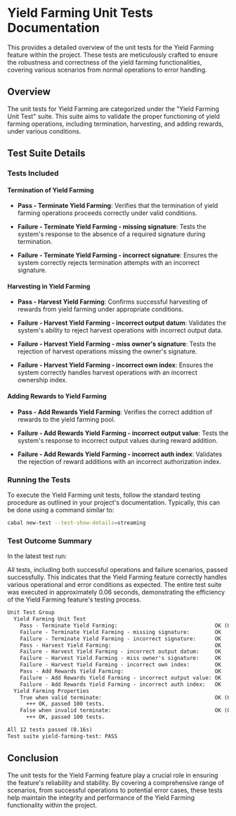 # Yield Farming Unit Tests Documentation

This provides a detailed overview of the unit tests for the Yield Farming feature within the project. These tests are meticulously crafted to ensure the robustness and correctness of the yield farming functionalities, covering various scenarios from normal operations to error handling.

## Overview

The unit tests for Yield Farming are categorized under the "Yield Farming Unit Test" suite. This suite aims to validate the proper functioning of yield farming operations, including termination, harvesting, and adding rewards, under various conditions.

## Test Suite Details

### Tests Included

#### Termination of Yield Farming

- **Pass - Terminate Yield Farming**: Verifies that the termination of yield farming operations proceeds correctly under valid conditions.

- **Failure - Terminate Yield Farming - missing signature**: Tests the system's response to the absence of a required signature during termination.

- **Failure - Terminate Yield Farming - incorrect signature**: Ensures the system correctly rejects termination attempts with an incorrect signature.

#### Harvesting in Yield Farming

- **Pass - Harvest Yield Farming**: Confirms successful harvesting of rewards from yield farming under appropriate conditions.

- **Failure - Harvest Yield Farming - incorrect output datum**: Validates the system's ability to reject harvest operations with incorrect output data.

- **Failure - Harvest Yield Farming - miss owner's signature**: Tests the rejection of harvest operations missing the owner's signature.

- **Failure - Harvest Yield Farming - incorrect own index**: Ensures the system correctly handles harvest operations with an incorrect ownership index.

#### Adding Rewards to Yield Farming

- **Pass - Add Rewards Yield Farming**: Verifies the correct addition of rewards to the yield farming pool.

- **Failure - Add Rewards Yield Farming - incorrect output value**: Tests the system's response to incorrect output values during reward addition.

- **Failure - Add Rewards Yield Farming - incorrect auth index**: Validates the rejection of reward additions with an incorrect authorization index.

### Running the Tests

To execute the Yield Farming unit tests, follow the standard testing procedure as outlined in your project's documentation. Typically, this can be done using a command similar to:

```sh
cabal new-test --test-show-details=streaming
```

### Test Outcome Summary

In the latest test run:

All tests, including both successful operations and failure scenarios, passed successfully. This indicates that the Yield Farming feature correctly handles various operational and error conditions as expected.
The entire test suite was executed in approximately 0.06 seconds, demonstrating the efficiency of the Yield Farming feature's testing process.

```markdown
Unit Test Group
  Yield Farming Unit Test
    Pass - Terminate Yield Farming:                               OK (0.03s)
    Failure - Terminate Yield Farming - missing signature:        OK
    Failure - Terminate Yield Farming - incorrect signature:      OK
    Pass - Harvest Yield Farming:                                 OK
    Failure - Harvest Yield Farming - incorrect output datum:     OK
    Failure - Harvest Yield Farming - miss owner's signature:     OK
    Failure - Harvest Yield Farming - incorrect own index:        OK
    Pass - Add Rewards Yield Farming:                             OK
    Failure - Add Rewards Yield Farming - incorrect output value: OK
    Failure - Add Rewards Yield Farming - incorrect auth index:   OK
  Yield Farming Properties
    True when valid terminate:                                    OK (0.06s)
      +++ OK, passed 100 tests.
    False when invalid terminate:                                 OK (0.06s)
      +++ OK, passed 100 tests.

All 12 tests passed (0.16s)
Test suite yield-farming-test: PASS
```

## Conclusion

The unit tests for the Yield Farming feature play a crucial role in ensuring the feature's reliability and stability. By covering a comprehensive range of scenarios, from successful operations to potential error cases, these tests help maintain the integrity and performance of the Yield Farming functionality within the project.
